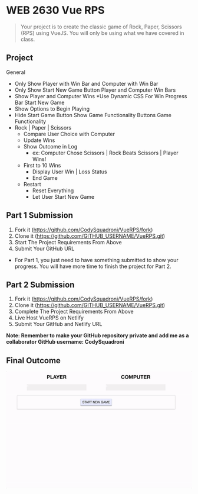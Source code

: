 # WEB 2630 Vue RPS
> Your project is to create the classic game of Rock, Paper, Scissors (RPS) using VueJS. You will only be using what we have covered in class.

## Project 
General
* Only Show Player with Win Bar and Computer with Win Bar
* Only Show Start New Game Button
Player and Computer Win Bars
* Show Player and Computer Wins
*Use Dynamic CSS For Win Progress Bar
Start New Game
* Show Options to Begin Playing
* Hide Start Game Button Show Game Functionality Buttons
Game Functionality
* Rock | Paper | Scissors
  * Compare User Choice with Computer
  * Update Wins
  * Show Outcome in Log
    * ex: Computer Chose Scissors | Rock Beats Scissors | Player Wins!
  * First to 10 Wins
    * Display User Win | Loss Status
    * End Game
  * Restart
    * Reset Everything 
    * Let User Start New Game

## Part 1 Submission

1. Fork it (<https://github.com/CodySquadroni/VueRPS/fork>)
2. Clone it (<https://github.com/GITHUB_USERNAME/VueRPS.git>)
3. Start The Project Requirements From Above
4. Submit Your GitHub URL
  * For Part 1, you just need to have something submitted to show your progress. You will have more time to finish the project for Part 2.

## Part 2 Submission

1. Fork it (<https://github.com/CodySquadroni/VueRPS/fork>)
2. Clone it (<https://github.com/GITHUB_USERNAME/VueRPS.git>)
3. Complete The Project Requirements From Above
4. Live Host VueRPS on Netlify
5. Submit Your GitHub and Netlify URL

**Note: Remember to make your GitHub repository private and add me as a collaborator GitHub username: CodySquadroni**

## Final Outcome

![](VueRPS_Finished.gif)